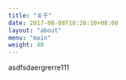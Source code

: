 ```yaml
---
title: "关于"
date: 2017-08-08T18:28:10+08:00
layout: "about"
menu: "main"
weight: 40
---
```

asdfsdaergrerre111
